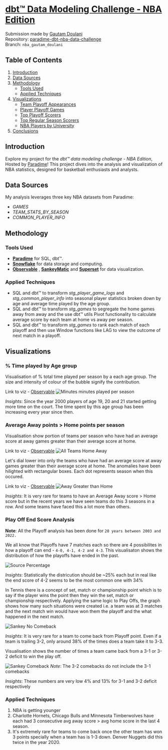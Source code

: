 # [dbt™ Data Modeling Challenge - NBA Edition](https://www.paradime.io/dbt-data-modeling-challenge-nba-edition#)


Submission made by [Gautam Doulani](https://www.linkedin.com/in/gautam-doulani-254647b8/)  
Repository: [paradime-dbt-nba-data-challenge](https://github.com/paradime-io/paradime-dbt-nba-data-challenge/tree/nba_gautam_doulani)  
Branch: `nba_gautam_doulani`

## Table of Contents
1. [Introduction](#introduction)
2. [Data Sources](#data-sources)
3. [Methodology](#methodology)
   - [Tools Used](#tools-used)
   - [Applied Techniques](#applied-techniques)
4. [Visualizations](#visualizations)
   - [Team Playoff Appearances](#team-playoff-appearances)
   - [Player Playoff Games](#player-playoff-games)
   - [Top Playoff Scorers](#top-playoff-scorers)
   - [Top Regular Season Scorers](#top-regular-season-scorers)
   - [NBA Players by University](#nba-players-by-university)
5. [Conclusions](#conclusions)

## Introduction
Explore my project for the _dbt™ data modeling challenge - NBA Edition_, Hosted by [Paradime](https://www.paradime.io/)! This project dives into the analysis and visualization of NBA statistics, designed for basketball enthusiasts and analysts.

## Data Sources
My analysis leverages three key NBA datasets from Paradime:
- *GAMES*
- *TEAM_STATS_BY_SEASON*
- *COMMON_PLAYER_INFO*

## Methodology
### Tools Used
- **[Paradime](https://www.paradime.io/)** for SQL, dbt™.
- **[Snowflake](https://www.snowflake.com/)** for data storage and computing.
- **[Observable](https://observablehq.com/)** , **[SankeyMatic](https://sankeymatic.com/build/)** and **[Superset](https://github.com/apache/superset)** for data visualization.

### Applied Techniques
- SQL and dbt™ to transform _stg_player_game_logs_ and _stg_common_player_info_ into seasonal player statistics broken down by age and average time played by the age group.
- SQL and dbt™ to transform _stg_games_ to segregate the home games away from away and the use dbt™ utils Pivot functionality to calculate average score by each team at home vs away per season.
- SQL and dbt™ to transform _stg_games_ to rank each match of each playoff and then use Window functions like LAG to view the outcome of next match in a playoff.

## Visualizations
### % Time played by Age group

Visualisation of % total time played per season by a each age group. The size and intensity of colour of the bubble signify the contribution.

Link to viz - [Observable](https://observablehq.com/d/0530995b86e91cff)
![Minutes minutes played per season](age_time_played.png)

_Insights_: Since the year 2000 players of age 19, 20 and 21 started getting more time on the court. The time spent by this age group has been increasing every year since then.

### Average Away points > Home points per season

Visualisation show portion of teams per season who have had an average score at away games greater than their average score at home.

Link to viz - [Observable](https://observablehq.com/d/f65ba037d61292ef)
![All Teams Home Away](home_away_all_teams.png)

Let's dial lower into only the teams who have had an average score at away games greater than their average score at home. The anomalies have been hilighted with rectangular boxes. 
Each dot represents season when this occured.

Link to viz - [Observable](https://observablehq.com/d/44e662d518ab9310)
![Away Greater than Home](home_less_away_teams.png)

_Insights_: It is very rare for teams to have an Average Away score > Home score but in the recent years we have seen teams do this 3 seasons in a row. And some teams have faced this a lot more than others.

### Play Off End Score Analysis

__Note__: All the Playoff analysis has been done for `20 years between 2003 and 2022.`

We all know that Playoffs have 7 matches each so there are 4 possibilites in how a playoff can end - `4-0, 4-1, 4-2 and 4-3`. This visualisaton shows the distribution of how the playoffs have ended in the past.

![Source Percentage](score_percentage.jpg)

_Insights_: Statistically the districution should be ~25% each but in real like the end score of 4-2 seems to be the most common one with 34%

In Tennis there is a concept of set, match or championship point which is to say if the player wins the point then they win the set, match or championship respectively. 
Applying the same logic to Play Offs, the graph shows how many such situations were created i.e. a team was at 3 matches and the next match win would have won them the playoff and the what happened in the next match.

![Sankey No Comeback](sankey_death_matches.png)

_Insights_: It is very rare for a team to come back from Playoff point. Even if a team is trailing 3-2, only around 38% of the times does a team take it to 3-3.

Visualisation shows the number of times a team came back from a 3-1 or 3-2 deficit to win the play off. 

![Sankey Comeback](sankey_all_comebacks.png)
_Note_: The 3-2 comebacks do not include the 3-1 comebacks

_Insights_: These numbers are very low 4% and 13% for 3-1 and 3-2 deficit respectively


### Applied Techniques
1. NBA is getting younger
2. Charlotte Hornets, Chicago Bulls and Minnesota Timberwolves have each had 3 consecutive avg away score > avg home score in the last 4 season.
3. It's extremely rare for teams to come back once the other team has won 3 points specially when a team has is 1-3 down. Denver Nuggets did this twice in the year 2020.